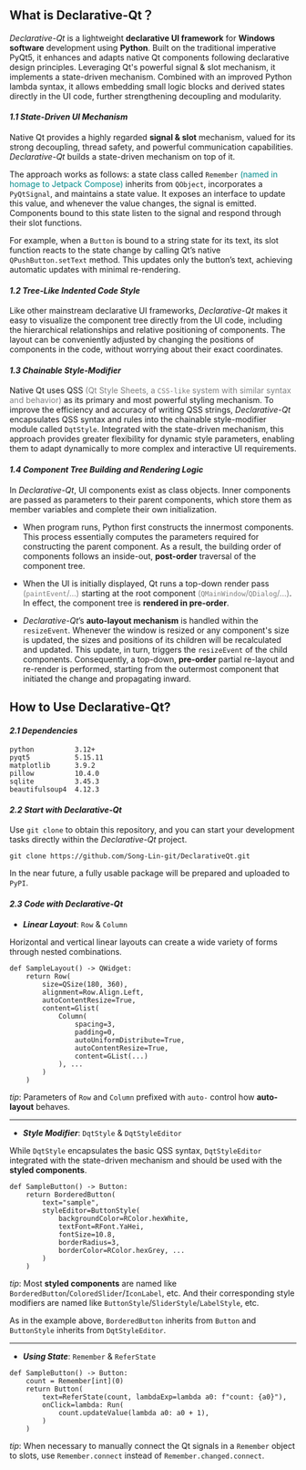 ## What is Declarative-Qt？

*Declarative-Qt* is a lightweight **declarative UI framework** for **Windows software** development using **Python**.
Built on the traditional imperative PyQt5, it enhances and adapts native Qt components following declarative design
principles.
Leveraging Qt's powerful signal & slot mechanism, it implements a state-driven mechanism.
Combined with an improved Python lambda syntax, it allows embedding small logic blocks and derived states directly in
the UI code, further strengthening decoupling and modularity.

#### ***1.1 State-Driven UI Mechanism***

Native Qt provides a highly regarded **signal & slot** mechanism,
valued for its strong decoupling, thread safety, and powerful communication capabilities.
*Declarative-Qt* builds a state-driven mechanism on top of it.

The approach works as follows: a state class called `Remember`
<span style="color:darkcyan">(named in homage to Jetpack Compose)</span>
inherits from `QObject`, incorporates a `PyQtSignal`, and maintains a state value.
It exposes an interface to update this value, and whenever the value changes, the signal is emitted.
Components bound to this state listen to the signal and respond through their slot functions.

For example, when a `Button` is bound to a string state for its text,
its slot function reacts to the state change by calling Qt’s native `QPushButton.setText` method.
This updates only the button’s text, achieving automatic updates with minimal re-rendering.

#### ***1.2 Tree-Like Indented Code Style***

Like other mainstream declarative UI frameworks,
*Declarative-Qt* makes it easy to visualize the component tree directly from the UI code,
including the hierarchical relationships and relative positioning of components.
The layout can be conveniently adjusted by changing the positions of components in the code,
without worrying about their exact coordinates.

#### ***1.3 Chainable Style-Modifier***

Native Qt uses QSS
<span style="color:grey">(Qt Style Sheets, a `CSS-like` system with similar syntax and behavior)</span>
as its primary and most powerful styling mechanism.
To improve the efficiency and accuracy of writing QSS strings,
*Declarative-Qt* encapsulates QSS syntax and rules into the chainable style-modifier module called `DqtStyle`.
Integrated with the state-driven mechanism,
this approach provides greater flexibility for dynamic style parameters,
enabling them to adapt dynamically to more complex and interactive UI requirements.

#### ***1.4 Component Tree Building and Rendering Logic***

In *Declarative-Qt*, UI components exist as class objects.
Inner components are passed as parameters to their parent components, which store them as member variables and complete
their own initialization.

- When program runs, Python first constructs the innermost components.
  This process essentially computes the parameters required for constructing the parent component.
  As a result, the building order of components follows an inside-out, **post-order** traversal of the component tree.

- When the UI is initially displayed, Qt runs a top-down render pass
  <span style="color:grey">(`paintEvent`/...)</span> starting at the root component
  <span style="color:grey">(`QMainWindow`/`QDialog`/...)</span>.
  In effect, the component tree is **rendered in pre-order**.

- *Declarative-Qt*’s **auto-layout mechanism** is handled within the `resizeEvent`.
  Whenever the window is resized or any component's size is updated,
  the sizes and positions of its children will be recalculated and updated.
  This update, in turn, triggers the `resizeEvent` of the child components.
  Consequently, a top-down, **pre-order** partial re-layout and re-render is performed,
  starting from the outermost component that initiated the change and propagating inward.

## How to Use Declarative-Qt?

#### ***2.1 Dependencies***

```text
python          3.12+
pyqt5           5.15.11
matplotlib      3.9.2
pillow          10.4.0
sqlite          3.45.3
beautifulsoup4  4.12.3
```

#### ***2.2 Start with Declarative-Qt***

Use `git clone` to obtain this repository, and you can start your development tasks directly within the *Declarative-Qt*
project.

```commandline
git clone https://github.com/Song-Lin-git/DeclarativeQt.git
```

In the near future, a fully usable package will be prepared and uploaded to `PyPI`.

#### ***2.3 Code with Declarative-Qt***

- ***Linear Layout***: `Row` & `Column`

Horizontal and vertical linear layouts can create a wide variety of forms through nested combinations.

```text
def SampleLayout() -> QWidget:
    return Row(
        size=QSize(180, 360),
        alignment=Row.Align.Left,
        autoContentResize=True,
        content=Glist(
            Column(
                spacing=3,
                padding=0,
                autoUniformDistribute=True,
                autoContentResize=True,
                content=GList(...)
            ), ...
        )
    )
```

*tip*: Parameters of `Row` and `Column` prefixed with `auto-` control how **auto-layout** behaves.

---

- ***Style Modifier***: `DqtStyle` & `DqtStyleEditor`

While `DqtStyle` encapsulates the basic QSS syntax, `DqtStyleEditor` integrated with the state-driven mechanism
and should be used with the **styled components**.

```text
def SampleButton() -> Button:
    return BorderedButton(
        text="sample",
        styleEditor=ButtonStyle(
            backgroundColor=RColor.hexWhite,
            textFont=RFont.YaHei,
            fontSize=10.8,
            borderRadius=3,
            borderColor=RColor.hexGrey, ...
        )
    )
```

*tip*: Most **styled components** are named like `BorderedButton`/`ColoredSlider`/`IconLabel`, etc.
And their corresponding style modifiers are named like `ButtonStyle`/`SliderStyle`/`LabelStyle`, etc.

As in the example above, `BorderedButton` inherits from `Button` and `ButtonStyle` inherits from `DqtStyleEditor`.

---

- ***Using State***: `Remember` & `ReferState`

```text
def SampleButton() -> Button:
    count = Remember[int](0)
    return Button(
        text=ReferState(count, lambdaExp=lambda a0: f"count: {a0}"),
        onClick=lambda: Run(
            count.updateValue(lambda a0: a0 + 1),
        )
    )
```

*tip*: When necessary to manually connect the Qt signals in a `Remember` object to slots,
use `Remember.connect` instead of `Remember.changed.connect`.
